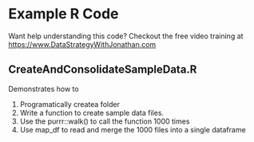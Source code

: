 # Example R Code

Want help understanding this code? 
Checkout the free video training at https://www.DataStrategyWithJonathan.com

## CreateAndConsolidateSampleData.R

Demonstrates how to 

1. Programatically createa folder
2. Write a function to create sample data files.
3. Use the purrr::walk() to call the function 1000 times
4. Use map_df to read and merge the 1000 files into a single dataframe